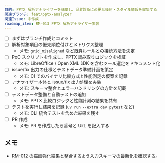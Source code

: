 ```yaml
---
目的: PPTX 解析アナライザーを構築し、品質診断に必要な幾何・スタイル情報を収集する
関連ブランチ: feat/pptx-analyzer
関連Issue: 未作成
roadmap_item: RM-013 PPTX 解析アナライザー実装
---
```


- [ ] まずはブランチ作成とコミット
- [ ] 解析対象項目の優先順位付けとメトリクス整理
  - メモ: `grid_misaligned` など既存ルールとの接続方法を決定
- [ ] PoC スクリプトを作成し、PPTX 読み取りロジックを検証
  - メモ: LibreOffice / Open XML SDK を含むツール選定をドキュメント化
- [ ] issue/fix 出力の仕様とテストデータ準備計画を策定
  - メモ: CI でのバイナリ比較方式と性能測定の仮案を記録
- [ ] アナライザー本体と issue/fix 出力処理を実装
  - メモ: スキーマ整合とエラーハンドリングの方針を記載
- [ ] テストデータ整備と自動テストの追加
  - メモ: PPTX 比較ロジックと性能計測の結果を共有
- [ ] テストを実行し結果を記録 (`uv run --extra dev pytest` など)
  - メモ: CLI 統合テストを含めた結果を残す
- [ ] PR 作成
  - メモ: PR を作成したら番号と URL を記入する

## メモ
- RM-012 の描画強化結果と整合するよう入力スキーマの最新化を確認する。
